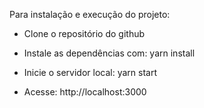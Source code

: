 Para instalação e execução do projeto:

- Clone o repositório do github

- Instale as dependências com: yarn install

- Inicie o servidor local: yarn start

- Acesse: http://localhost:3000